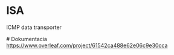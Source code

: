 # ISA

ICMP data transporter

# Dokumentacia
https://www.overleaf.com/project/61542ca488e62e06c9e30cca